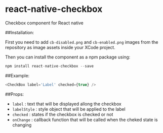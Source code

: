 # react-native-checkbox
Checkbox component for React native

##Installation: 

First you need to add `cb-disabled.png` and `cb-enabled.png` images from the repository as image assets inside your XCode project.

Then you can install the component as a npm package using: 

```js
npm install react-native-checkbox --save
```


##Example: 
```js
<CheckBox label='Label' checked={true} />
```

##Props:

- `label` : text that will be displayed allong the checkbox
- `labelStyle` : style object that will be applied to the label
- `checked` : states if the checkbox is checked or not
- `onChange` : callback function that will be called when the cheked state is changing
